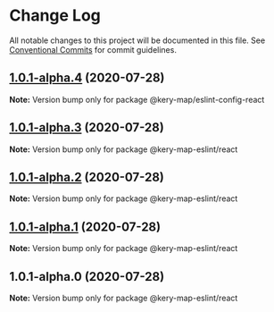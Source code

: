 # Change Log

All notable changes to this project will be documented in this file.
See [Conventional Commits](https://conventionalcommits.org) for commit guidelines.

## [1.0.1-alpha.4](https://github.com/kery-map/kery-map-eslint/compare/v1.0.1-alpha.3...v1.0.1-alpha.4) (2020-07-28)

**Note:** Version bump only for package @kery-map/eslint-config-react





## [1.0.1-alpha.3](https://github.com/kery-map/kery-map-eslint/compare/v1.0.1-alpha.2...v1.0.1-alpha.3) (2020-07-28)

**Note:** Version bump only for package @kery-map-eslint/react





## [1.0.1-alpha.2](https://github.com/kery-map/kery-map-eslint/compare/v1.0.1-alpha.1...v1.0.1-alpha.2) (2020-07-28)

**Note:** Version bump only for package @kery-map-eslint/react





## [1.0.1-alpha.1](https://github.com/kery-map/kery-map-eslint/compare/v1.0.1-alpha.0...v1.0.1-alpha.1) (2020-07-28)

**Note:** Version bump only for package @kery-map-eslint/react





## 1.0.1-alpha.0 (2020-07-28)

**Note:** Version bump only for package @kery-map-eslint/react
